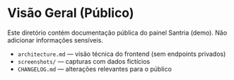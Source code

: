 # Visão Geral (Público)

Este diretório contém documentação pública do painel Santria (demo). Não adicionar informações sensíveis.

- `architecture.md` — visão técnica do frontend (sem endpoints privados)
- `screenshots/` — capturas com dados fictícios
- `CHANGELOG.md` — alterações relevantes para o público
